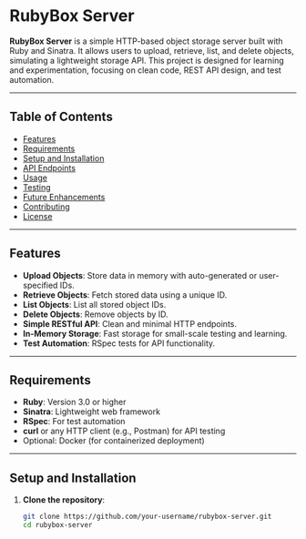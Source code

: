 # RubyBox Server

**RubyBox Server** is a simple HTTP-based object storage server built with Ruby and Sinatra. It allows users to upload, retrieve, list, and delete objects, simulating a lightweight storage API. This project is designed for learning and experimentation, focusing on clean code, REST API design, and test automation.

---

## Table of Contents
- [Features](#features)
- [Requirements](#requirements)
- [Setup and Installation](#setup-and-installation)
- [API Endpoints](#api-endpoints)
- [Usage](#usage)
- [Testing](#testing)
- [Future Enhancements](#future-enhancements)
- [Contributing](#contributing)
- [License](#license)

---

## Features

- **Upload Objects**: Store data in memory with auto-generated or user-specified IDs.
- **Retrieve Objects**: Fetch stored data using a unique ID.
- **List Objects**: List all stored object IDs.
- **Delete Objects**: Remove objects by ID.
- **Simple RESTful API**: Clean and minimal HTTP endpoints.
- **In-Memory Storage**: Fast storage for small-scale testing and learning.
- **Test Automation**: RSpec tests for API functionality.

---

## Requirements

- **Ruby**: Version 3.0 or higher
- **Sinatra**: Lightweight web framework
- **RSpec**: For test automation
- **curl** or any HTTP client (e.g., Postman) for API testing
- Optional: Docker (for containerized deployment)

---

## Setup and Installation

1. **Clone the repository**:
   ```bash
   git clone https://github.com/your-username/rubybox-server.git
   cd rubybox-server
